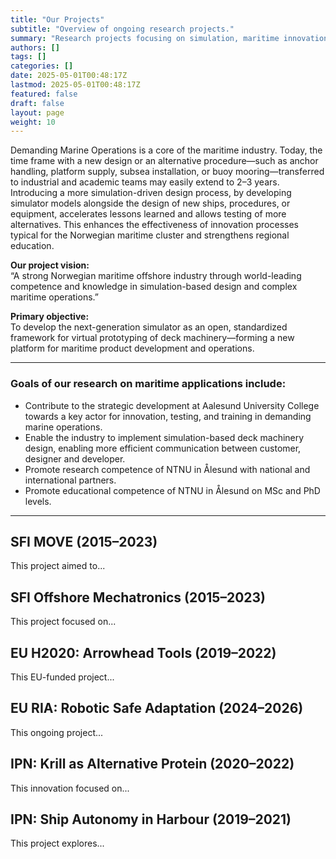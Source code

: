 ```yaml
---
title: "Our Projects"
subtitle: "Overview of ongoing research projects."
summary: "Research projects focusing on simulation, maritime innovation, and autonomous systems."
authors: []
tags: []
categories: []
date: 2025-05-01T00:48:17Z
lastmod: 2025-05-01T00:48:17Z
featured: false
draft: false
layout: page
weight: 10
---
```


Demanding Marine Operations is a core of the maritime industry. Today, the time frame with a new design or an alternative procedure—such as anchor handling, platform supply, subsea installation, or buoy mooring—transferred to industrial and academic teams may easily extend to 2–3 years. Introducing a more simulation-driven design process, by developing simulator models alongside the design of new ships, procedures, or equipment, accelerates lessons learned and allows testing of more alternatives. This enhances the effectiveness of innovation processes typical for the Norwegian maritime cluster and strengthens regional education.

**Our project vision:**  
“A strong Norwegian maritime offshore industry through world-leading competence and knowledge in simulation-based design and complex maritime operations.”

**Primary objective:**  
To develop the next-generation simulator as an open, standardized framework for virtual prototyping of deck machinery—forming a new platform for maritime product development and operations.

---

### Goals of our research on maritime applications include:

- Contribute to the strategic development at Aalesund University College towards a key actor for innovation, testing, and training in demanding marine operations.  
- Enable the industry to implement simulation-based deck machinery design, enabling more efficient communication between customer, designer and developer.  
- Promote research competence of NTNU in Ålesund with national and international partners.  
- Promote educational competence of NTNU in Ålesund on MSc and PhD levels.

---

## <span id="sfi-move">SFI MOVE (2015–2023)</span>

This project aimed to...

## <span id="sfi-offshore">SFI Offshore Mechatronics (2015–2023)</span>

This project focused on...

## <span id="arrowhead">EU H2020: Arrowhead Tools (2019–2022)</span>

This EU-funded project...

## <span id="robotic-safe">EU RIA: Robotic Safe Adaptation (2024–2026)</span>

This ongoing project...

## <span id="krill-nutrition">IPN: Krill as Alternative Protein (2020–2022)</span>

This innovation focused on...

## <span id="ship-autonomy">IPN: Ship Autonomy in Harbour (2019–2021)</span>

This project explores...
